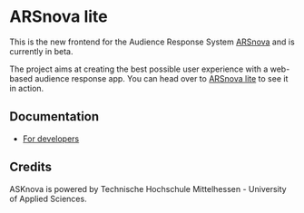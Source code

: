 # ARSnova lite

This is the new frontend for the Audience Response System [ARSnova](https://arsnova.eu) and is currently in beta.

The project aims at creating the best possible user experience with a web-based audience response app. You can head over to [ARSnova lite](https://beta.arsnova.eu) to see it in action.

## Documentation

* [For developers](development.md)

## Credits

ASKnova is powered by Technische Hochschule Mittelhessen - University of Applied Sciences.
